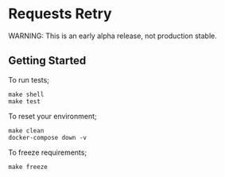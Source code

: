 # Requests Retry

WARNING: This is an early alpha release, not production stable.


## Getting Started

To run tests;

```
make shell
make test
```

To reset your environment;

```
make clean
docker-compose down -v
```

To freeze requirements;

```
make freeze
```
